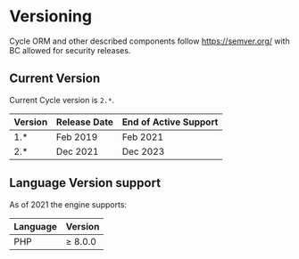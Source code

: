 # Versioning

Cycle ORM and other described components follow https://semver.org/ with BC allowed for security releases.

## Current Version

Current Cycle version is `2.*`.

| Version | Release Date | End of Active Support |
|---------|--------------|-----------------------|
| 1.*     | Feb 2019     | Feb 2021              |
| 2.*     | Dec 2021     | Dec 2023              |

## Language Version support

As of 2021 the engine supports:

| Language | Version |
|----------|---------|
| PHP      | ≥ 8.0.0 |
